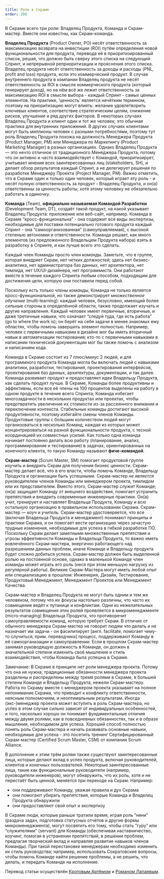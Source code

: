 ```yaml
---
title: Роли в Скраме
order: 200
---
```


В Скраме всего три роли: Владелец Продукта, Команда и Скрам-мастер. Вместе они известны, как Скрам-команда.

**Владелец Продукта** (Product Owner, PO) несёт ответственность за максимизацию возврата на инвестиции (ROI) путём определения новой функциональности для продукта, перевода её в приоритизированный список, решая, что должно быть сверху этого списка на следующий Спринт, и непрерывной реприоритизации и прояснения этого списка. Владелец продукта несёт ответственность за доходы и расходы (PNL, profit and loss) продукта, если это коммерческий продукт. В случае внутреннего продукта в компании Владелец продукта не несёт ответственность за ROI в смысле коммерческого продукта (который генерирует доход), но на нём всё же лежит ответственность за максимизацию ROI в смысле выбора - каждый Спринт - самых ценных элементов. На практике, ‘ценность’ является нечётким термином, поэтому на приоритизацию могут влиять: желание удовлетворить ключевых клиентов, соответствие стратегическим целям, снижение рисков, улучшение и ряд других факторов. В некоторых случаях Владелец Продукта и клиент один и тот же человек; это обычная практика для внутренних приложений. В других случаях клиентами могут быть миллионы человек с разными потребностями, поэтому тут роль Владелец Продукта похожа на должность Менеджера Продукта (Product Manager, PM) или Менеджера по Маркетингу (Product Marketing Manager) в разных организациях. Однако Владелец Продукта — это нечто отличное от традиционного Менеджера Продукта, потому что он активно и часто взаимодействует с Командой, приоритизирует, учитывает мнения всех заинтересованных лиц (stakeholders, SH), и делает обзор результатов каждый Спринт, а не делегирует решения по разработке Менеджеру Проекта (Project Manager, PM). Важно отметить, что в Скраме один и только один человек, который играет эту роль - и несёт полную ответственность за продукт - Владелец Продукта, и он(а) ответственны за ценность работы; хотя этому человеку не обязательно работать в одиночку.

**Команда**  (Team), **официально называемая Командой Разработки**  (Development Team, DT), создаёт такой продукт, на какой указывает Владелец Продукта: приложение или веб-сайт, например. Команда в Скраме “кросс-функциональна” - она содержит все виды экспертизы, необходимые для поставки потенциально готового продукта каждый Спринт - она “самоорганизованная” (самоуправляемая), с высокой степенью автономии и ответственности. Команда решает, как много элементов (из предложенного Владельцем Продукта набора) взять в разработку в Спринте, и как лучше всего это сделать.

Каждый член Команды просто *член команды*. Заметьте, что в группе, которая внедряет Скрам, нет четких должностей; здесь нет бизнес-аналитика, нет администратора баз данных, нет архитектора, нет тимлида, нет UX/UI-дизайнера, нет программиста. Они работают вместе в течение каждого Спринта любым способом, подходящим для достижения цели, которую они поставили перед собой.

Поскольку есть только *члены команды*, Команда не только является кросс-функциональной, но также демонстрирует *множественное обучение* (multi-learning): каждый человек, безусловно, имеющий более сильные стороны в определённой области, также продолжает изучать и другие направления. Каждый человек имеет первичные, вторичные, и даже третичные навыки, что означает “следуй туда, где есть работа” (go to where the work is); он берёт на себя задачи в менее знакомых ему областях, чтобы помочь завершить элемент полностью. Например, человек с первичными навыками в дизайне мог бы иметь вторичный навык в автоматизации тестирования; кто-то с первичными навыками в написании технической документации мог бы также помочь с анализом и написанием кода.

Команда в Скраме состоит из 7 плюс/минус 2 людей, и для программного продукта Команда могла бы включать людей с навыками аналитики, разработки, тестирования, проектирования интерфейсов, проектирования баз данных, архитектуры, документации, и так далее. Команда развивает продукт и предоставляет идеи Владельцу Продукта, как сделать продукт лучше. В Скраме, Команды более продуктивны и эффективны, если все её члены на 100 процентов выделены на работу в одном продукте в течение всего Спринта; Команда избегает многозадачности в нескольких продуктах или проектах, чтобы предотвратить увеличение их стоимости из-за рассеянного внимания и переключение контекста. Стабильные команды достигают высокой продуктивности, поэтому избегайте смены членов Команды. Продуктовые группы с большим количеством людей могут организоваться в несколько Команд, каждая из которых может концентрироваться на разной функциональности продукта, с тесной координацией их совместных усилий. Как только одна команда начинает постоянно делать всю работу (планирование, анализ, программирование и тестирование) в задачах, ориентированных на конечного клиента, то такую Команду называют **фиче-командой**.

**Скрам-мастер** (Scrum Master, SM) помогает продуктовой группе изучить и внедрить Скрам для получения бизнес ценности. Скрам-мастер делает всё, что в его власти, чтобы помочь Команде, Владельцу Продукта и организации быть успешными. Скрам-мастер *не является* руководителем членов Команды или менеджером проекта, тимлидом или их представителем. Вместо этого, Скрам-мастер *служит* Команде; он(а) защищает Команду от внешнего воздействия, помогает устранить препятствия и внедрить современные инженерные практики. Он(а) учит, тренирует и наставляет Владельца Продукта, Команду и всю остальную организацию в правильном использовании Скрама. Скрам-мастер — *коуч* и *учитель*. Скрам-мастер удостоверяется, что все (включая Владельца Продукта и менеджмент) понимают принципы и практики Скрама, и он помогает вести организацию через зачастую трудные изменения, необходимые для успеха в гибкой разработке ПО. Поскольку Скрам делает заметными множественные препятствия и угрозы эффективности Команды и Владельца Продукта, то важно иметь вовлечённого Скрам-мастера, энергично работающего над разрешением данных проблем, иначе Команде и Владельцу продукта будет сложно добиться успеха. Скрам-мастер должен быть выделенной ролью на постоянной основе, однако в маленькой Команде член команды может играть его роль (неся при этом меньшую нагрузку из регулярной работы). Великие Скрам-Мастера могут иметь любой опыт или специализацию в прошлом: Инженерия, Дизайн, Тестирование, Продуктовый Менеджмент, Менеджмент Проектов или Менеджмент Качества.

 Скрам-мастер и Владелец Продукта не могут быть одним и тем же человеком, потому что их фокусы настолько различны, что часто их совмещение ведёт к путанице и конфликтам. Одни из нежелательных результатов совмещения этих ролей проявляется в микроменеджменте (micro-managing) Владельца Продукта, что противоречит самоуправляемости команд, которую требует Скрам. В отличие от обычного менеджера Скрам-мастер не говорит людям что делать и не назначает им задачи - он фасилитирует [англ. facilitate, помогает чему-то случиться, прим. переводчика] процесс, поддерживают Команду в её самоорганизации и самоуправлении. Если в прошлом Скрам-мастер занимал руководящую должность в Команде, он должен в значительной степени изменить своё мышление и стиль взаимодействия, чтобы Команда была успешна в Скраме.

 Замечание: В Скраме в принципе нет роли менеджера проекта. Потому что она не нужна; традиционные обязанности менеджера проекта разделены и распределены между тремя ролями в Скраме, в большей степени Команде и Владельцу Продукта, нежели Скрам-мастеру. Работа по Скраму вместе с менеджером проекта указывает на полное непонимание Скрама, что приводит к конфликту ответственности, неясным полномочиям, и неоптимальным результатам. Иногда (экс-)менеджер проекта может вступить в роль Скрам-мастера, но успех в этом случае сильно зависит от индивидуальных особенностей, и того, насколько хорошо он понимает фундаментальные отличия между двумя ролями, как в повседневных обязанностях, так и в образе мышления, необходимом для успеха. Хороший способ полностью понять роль Скрам-мастера и начать развивать основные навыки, необходимые для успеха - это посетить тренинг Сертифицированный Скрам-мастер (Certified Scrum Master, CSM) от компании Scrum Alliance.

В дополнение к этим трём ролям также существуют заинтересованные лица, которые делают вклад в успех продукта, включая руководителей, клиентов и конечных пользователей. Некоторые заинтересованные лица, такие как функциональные руководители (например, руководители инженеров), могут обнаружить, что их роль, хотя и не перестаёт быть ценной, меняется при переходе на Скрам. Например:

* они поддерживают Команду, уважая правила и дух Скрама
* они помогают убирать препятствия, которые Команда и Владелец Продукта обнаружили
* они предоставляют свой опыт и экспертизу

В Скраме люди, которые раньше тратили время, играя роль “няни” (раздача задач, подготовка статусных отчётов и другие формы микроменеджмента), могут посвятить его тому, чтобы стать “гуру” или “служителями” (servant) для Команды (обеспечивая наставничество, коучинг, помогая в устранении препятствий, в решении проблем, предлагая творческий вклад и направляя развитие навыков членов Команды). При такой перестановке менеджерам необходимо изменить их стиль руководства; например, использовать Сократовские вопросы, чтобы помочь Команде найти решение проблемы, а не решить, что делать, и передать Команде на исполнение.

Перевод статьи осуществлён [Кротовым Артёмом](https://www.facebook.com/artem.v.krotov) и [Романом Лапаевым](https://www.linkedin.com/in/romanlapaev).
